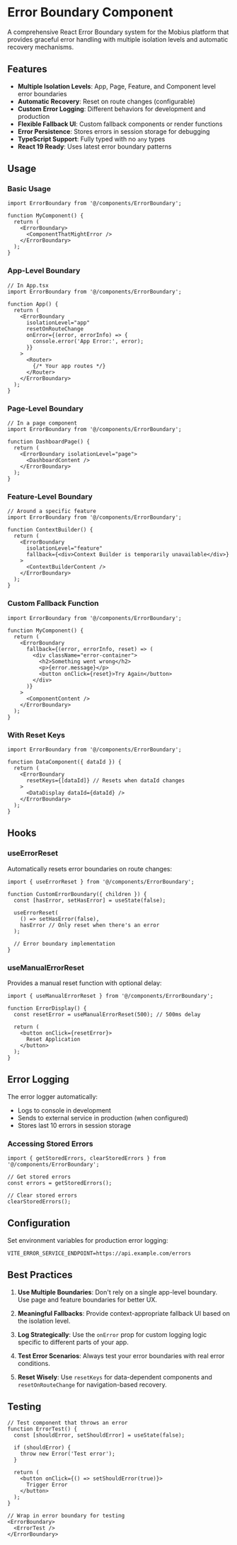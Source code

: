 # Error Boundary Component

A comprehensive React Error Boundary system for the Mobius platform that provides graceful error handling with multiple isolation levels and automatic recovery mechanisms.

## Features

- **Multiple Isolation Levels**: App, Page, Feature, and Component level error boundaries
- **Automatic Recovery**: Reset on route changes (configurable)
- **Custom Error Logging**: Different behaviors for development and production
- **Flexible Fallback UI**: Custom fallback components or render functions
- **Error Persistence**: Stores errors in session storage for debugging
- **TypeScript Support**: Fully typed with no `any` types
- **React 19 Ready**: Uses latest error boundary patterns

## Usage

### Basic Usage

```tsx
import ErrorBoundary from '@/components/ErrorBoundary';

function MyComponent() {
  return (
    <ErrorBoundary>
      <ComponentThatMightError />
    </ErrorBoundary>
  );
}
```

### App-Level Boundary

```tsx
// In App.tsx
import ErrorBoundary from '@/components/ErrorBoundary';

function App() {
  return (
    <ErrorBoundary
      isolationLevel="app"
      resetOnRouteChange
      onError={(error, errorInfo) => {
        console.error('App Error:', error);
      }}
    >
      <Router>
        {/* Your app routes */}
      </Router>
    </ErrorBoundary>
  );
}
```

### Page-Level Boundary

```tsx
// In a page component
import ErrorBoundary from '@/components/ErrorBoundary';

function DashboardPage() {
  return (
    <ErrorBoundary isolationLevel="page">
      <DashboardContent />
    </ErrorBoundary>
  );
}
```

### Feature-Level Boundary

```tsx
// Around a specific feature
import ErrorBoundary from '@/components/ErrorBoundary';

function ContextBuilder() {
  return (
    <ErrorBoundary
      isolationLevel="feature"
      fallback={<div>Context Builder is temporarily unavailable</div>}
    >
      <ContextBuilderContent />
    </ErrorBoundary>
  );
}
```

### Custom Fallback Function

```tsx
import ErrorBoundary from '@/components/ErrorBoundary';

function MyComponent() {
  return (
    <ErrorBoundary
      fallback={(error, errorInfo, reset) => (
        <div className="error-container">
          <h2>Something went wrong</h2>
          <p>{error.message}</p>
          <button onClick={reset}>Try Again</button>
        </div>
      )}
    >
      <ComponentContent />
    </ErrorBoundary>
  );
}
```

### With Reset Keys

```tsx
import ErrorBoundary from '@/components/ErrorBoundary';

function DataComponent({ dataId }) {
  return (
    <ErrorBoundary
      resetKeys={[dataId]} // Resets when dataId changes
    >
      <DataDisplay dataId={dataId} />
    </ErrorBoundary>
  );
}
```

## Hooks

### useErrorReset

Automatically resets error boundaries on route changes:

```tsx
import { useErrorReset } from '@/components/ErrorBoundary';

function CustomErrorBoundary({ children }) {
  const [hasError, setHasError] = useState(false);

  useErrorReset(
    () => setHasError(false),
    hasError // Only reset when there's an error
  );

  // Error boundary implementation
}
```

### useManualErrorReset

Provides a manual reset function with optional delay:

```tsx
import { useManualErrorReset } from '@/components/ErrorBoundary';

function ErrorDisplay() {
  const resetError = useManualErrorReset(500); // 500ms delay

  return (
    <button onClick={resetError}>
      Reset Application
    </button>
  );
}
```

## Error Logging

The error logger automatically:
- Logs to console in development
- Sends to external service in production (when configured)
- Stores last 10 errors in session storage

### Accessing Stored Errors

```tsx
import { getStoredErrors, clearStoredErrors } from '@/components/ErrorBoundary';

// Get stored errors
const errors = getStoredErrors();

// Clear stored errors
clearStoredErrors();
```

## Configuration

Set environment variables for production error logging:

```env
VITE_ERROR_SERVICE_ENDPOINT=https://api.example.com/errors
```

## Best Practices

1. **Use Multiple Boundaries**: Don't rely on a single app-level boundary. Use page and feature boundaries for better UX.

2. **Meaningful Fallbacks**: Provide context-appropriate fallback UI based on the isolation level.

3. **Log Strategically**: Use the `onError` prop for custom logging logic specific to different parts of your app.

4. **Test Error Scenarios**: Always test your error boundaries with real error conditions.

5. **Reset Wisely**: Use `resetKeys` for data-dependent components and `resetOnRouteChange` for navigation-based recovery.

## Testing

```tsx
// Test component that throws an error
function ErrorTest() {
  const [shouldError, setShouldError] = useState(false);

  if (shouldError) {
    throw new Error('Test error');
  }

  return (
    <button onClick={() => setShouldError(true)}>
      Trigger Error
    </button>
  );
}

// Wrap in error boundary for testing
<ErrorBoundary>
  <ErrorTest />
</ErrorBoundary>
```
